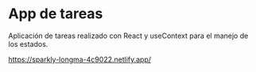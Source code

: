 # App de tareas

Aplicación de tareas realizado con React y useContext para el manejo de los estados.

https://sparkly-longma-4c9022.netlify.app/
